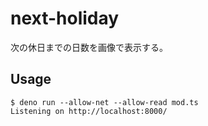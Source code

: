 # next-holiday

次の休日までの日数を画像で表示する。

## Usage

```
$ deno run --allow-net --allow-read mod.ts
Listening on http://localhost:8000/
```
